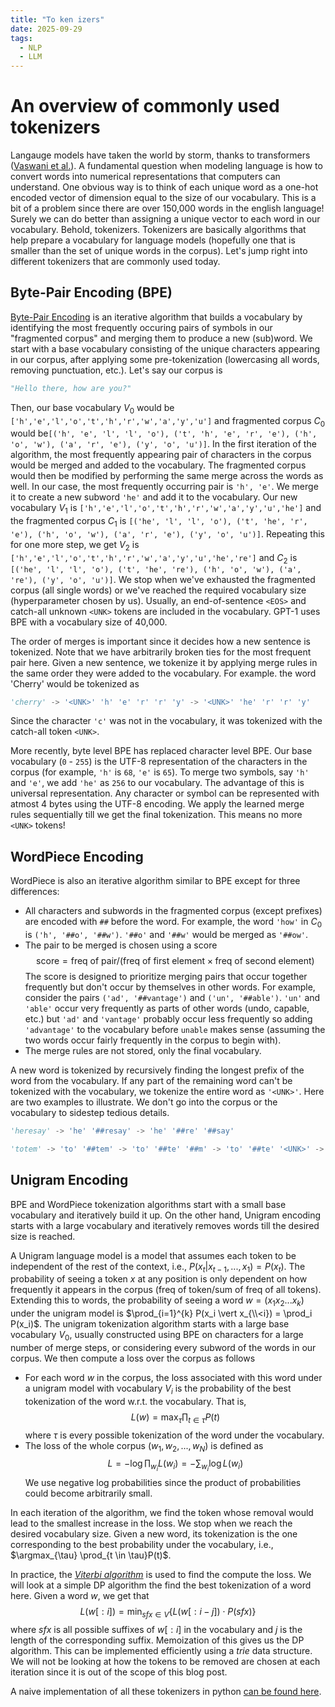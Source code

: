 ```yaml
---
title: "To ken izers"
date: 2025-09-29
tags:
  - NLP
  - LLM
---
```

# An overview of commonly used tokenizers

Langauge models have taken the world by storm, thanks to transformers ([Vaswani et al.](https://arxiv.org/abs/1706.03762)). A fundamental question when modeling language is how to convert words into numerical representations that computers can understand. One obvious way is to think of each unique word as a one-hot encoded vector of dimension equal to the size of our vocabulary. This is a bit of a problem since there are over 150,000 words in the english language! Surely we can do better than assigning a unique vector to each word in our vocabulary. Behold, tokenizers. Tokenizers are basically algorithms that help prepare a vocabulary for language models (hopefully one that is smaller than the set of unique words in the corpus). Let's jump right into different tokenizers that are commonly used today.

## Byte-Pair Encoding (BPE)

[Byte-Pair Encoding](https://arxiv.org/abs/1508.07909) is an iterative algorithm that builds a vocabulary by identifying the most frequently occuring pairs of symbols in our "fragmented corpus" and merging them to produce a new (sub)word. We start with a base vocabulary consisting of the unique characters appearing in our corpus, after applying some pre-tokenization (lowercasing all words, removing punctuation, etc.). Let's say our corpus is 
```python
"Hello there, how are you?"
```
Then, our base vocabulary $V_0$ would be `['h','e','l','o','t','h','r','w','a','y','u']` and fragmented corpus $C_0$ would be`[('h', 'e', 'l', 'l', 'o'), ('t', 'h', 'e', 'r', 'e'), ('h', 'o', 'w'), ('a', 'r', 'e'), ('y', 'o', 'u')]`. In the first iteration of the algorithm, the most frequently appearing pair of characters in the corpus would be merged and added to the vocabulary. The fragmented corpus would then be modified by performing the same merge across the words as well. In our case, the most frequently occurring pair is `'h', 'e'`. We merge it to create a new subword `'he'` and add it to the vocabulary. Our new vocabulary $V_1$ is `['h','e','l','o','t','h','r','w','a','y','u','he']` and the fragmented corpus $C_1$ is `[('he', 'l', 'l', 'o'), ('t', 'he', 'r', 'e'), ('h', 'o', 'w'), ('a', 'r', 'e'), ('y', 'o', 'u')]`. Repeating this for one more step, we get $V_2$ is `['h','e','l','o','t','h','r','w','a','y','u','he','re']` and $C_2$ is `[('he', 'l', 'l', 'o'), ('t', 'he', 're'), ('h', 'o', 'w'), ('a', 're'), ('y', 'o', 'u')]`. We stop when we've exhausted the fragmented corpus (all single words) or we've reached the required vocabulary size (hyperparameter chosen by us). Usually, an end-of-sentence `<EOS>` and catch-all unknown `<UNK>` tokens are included in the vocabulary. GPT-1 uses BPE with a vocabulary size of 40,000.

The order of merges is important since it decides how a new sentence is tokenized.  Note that we have arbitrarily broken ties for the most frequent pair here. Given a new sentence, we tokenize it by applying merge rules in the same order they were added to the vocabulary. For example. the word 'Cherry' would be tokenized as
```python
'cherry' -> '<UNK>' 'h' 'e' 'r' 'r' 'y' -> '<UNK>' 'he' 'r' 'r' 'y'
```
Since the character `'c'` was not in the vocabulary, it was tokenized with the catch-all token `<UNK>`.

More recently, byte level BPE has replaced character level BPE. Our base vocabulary (`0` - `255`) is the UTF-8 representation of the characters in the corpus (for example, `'h'` is `68`, `'e'` is `65`). To merge two symbols, say `'h'` and `'e'`, we add `'he'` as `256` to our vocabulary. The advantage of this is universal representation. Any character or symbol can be represented with atmost 4 bytes using the UTF-8 encoding. We apply the learned merge rules sequentially till we get the final tokenization. This means no more `<UNK>` tokens!

## WordPiece Encoding

WordPiece is also an iterative algorithm similar to BPE except for three differences:
* All characters and subwords in the fragmented corpus (except prefixes) are encoded with `##` before the word. For example, the word `'how'` in $C_0$ is `('h', '##o', '##w')`. `'##o'` and `'##w'` would be merged as `'##ow'`.
* The pair to be merged is chosen using a score 
$$ \text{score} = \text{freq of pair} / (\text{freq of first element}\times \text{freq of second element})$$ The score is designed to prioritize merging pairs that occur together frequently but don't occur by themselves in other words. For example, consider the pairs `('ad', '##vantage')` and `('un', '##able')`. `'un'` and `'able'` occur very frequently as parts of other words (undo, capable, etc.) but `'ad'` and `'vantage'` probably occur less frequently so adding `'advantage'` to the vocabulary before `unable` makes sense (assuming the two words occur fairly frequently in the corpus to begin with).
* The merge rules are not stored, only the final vocabulary.

A new word is tokenized by recursively finding the longest prefix of the word from the vocabulary. If any part of the remaining word can't be tokenized with the vocabulary, we tokenize the entire word as `'<UNK>'`. Here are two examples to illustrate. We don't go into the corpus or the vocabulary to sidestep tedious details.
```python
'heresay' -> 'he' '##resay' -> 'he' '##re' '##say'  
```
```python
'totem' -> 'to' '##tem' -> 'to' '##te' '##m' -> 'to' '##te' '<UNK>' -> '<UNK>' 
```

## Unigram Encoding

BPE and WordPiece tokenization algorithms start with a small base vocabulary and iteratively build it up. On the other hand, Unigram encoding starts with a large vocabulary and iteratively removes words till the desired size is reached.

A Unigram language model is a model that assumes each token to be independent of the rest of the context, i.e., $P(x_t \vert x_{t-1},...,x_1) = P(x_t)$. The probability of seeing a token $x$ at any position is only dependent on how frequently it appears in the corpus $(\text{freq of token} / \text{sum of freq of all tokens})$. Extending this to words, the probability of seeing a word $w = (x_1x_2...x_k)$ under the unigram model is $\prod_{i=1}^{k} P(x_i \vert x_{\\<i}) = \prod_i P(x_i)$. The unigram tokenization algorithm starts with a large base vocabulary $V_0$, usually constructed using BPE on characters for a large number of merge steps, or considering every subword of the words in our corpus. We then compute a loss over the corpus as follows
* For each word $w$ in the corpus, the loss associated with this word under a unigram model with vocabulary $V_i$ is the probability of the best tokenization of the word w.r.t. the vocabulary. That is, $$ L(w) = \max_{\tau} \prod_{t\in \tau} P(t)$$ where $\tau$ is every possible tokenization of the word under the vocabulary.
* The loss of the whole corpus $(w_1, w_2,...,w_N)$ is defined as $$L = -\log \prod_{w_i} L(w_i) = -\sum_{w_i} \log L(w_i)$$ We use negative log probabilities since the product of probabilities could become arbitrarily small.

In each iteration of the algorithm, we find the token whose removal would lead to the smallest increase in the loss. We stop when we reach the desired vocabulary size. Given a new word, its tokenization is the one corresponding to the best probability under the vocabulary, i.e., $\argmax_{\tau} \prod_{t \in \tau}P(t)$.

In practice, the [_Viterbi algorithm_](https://en.wikipedia.org/wiki/Viterbi_algorithm) is used to find the compute the loss. We will look at a simple DP algorithm the find the best tokenization of a word here. Given a word $w$, we get that $$L(w[:i]) = \min_{sfx \in V} \left\{L(w[:i-j]) \cdot P(sfx) \right\} $$ where $sfx$ is all possible suffixes of $w[:i]$ in the vocabulary and $j$ is the length of the corresponding suffix. Memoization of this gives us the DP algorithm. This can be implemented efficiently using a _trie_ data structure. We will not be looking at how the tokens to be removed are chosen at each iteration since it is out of the scope of this blog post.

A naive implementation of all these tokenizers in python [can be found here](https://github.com/shankram/LLMs-from-scratch/blob/main/Tokenizers/Tokenizers.ipynb).